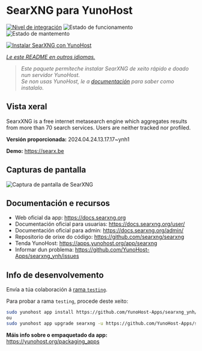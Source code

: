 <!--
NOTA: Este README foi creado automáticamente por <https://github.com/YunoHost/apps/tree/master/tools/readme_generator>
NON debe editarse manualmente.
-->

# SearXNG para YunoHost

[![Nivel de integración](https://dash.yunohost.org/integration/searxng.svg)](https://dash.yunohost.org/appci/app/searxng) ![Estado de funcionamento](https://ci-apps.yunohost.org/ci/badges/searxng.status.svg) ![Estado de mantemento](https://ci-apps.yunohost.org/ci/badges/searxng.maintain.svg)

[![Instalar SearXNG con YunoHost](https://install-app.yunohost.org/install-with-yunohost.svg)](https://install-app.yunohost.org/?app=searxng)

*[Le este README en outros idiomas.](./ALL_README.md)*

> *Este paquete permíteche instalar SearXNG de xeito rápido e doado nun servidor YunoHost.*  
> *Se non usas YunoHost, le a [documentación](https://yunohost.org/install) para saber como instalalo.*

## Vista xeral

SearxXNG is a free internet metasearch engine which aggregates results from more than 70 search services. Users are neither tracked nor profiled.


**Versión proporcionada:** 2024.04.24.13.17.17~ynh1

**Demo:** <https://searx.be>

## Capturas de pantalla

![Captura de pantalla de SearXNG](./doc/screenshots/screenshot_1.png)

## Documentación e recursos

- Web oficial da app: <https://docs.searxng.org>
- Documentación oficial para usuarias: <https://docs.searxng.org/user/>
- Documentación oficial para admin: <https://docs.searxng.org/admin/>
- Repositorio de orixe do código: <https://github.com/searxng/searxng>
- Tenda YunoHost: <https://apps.yunohost.org/app/searxng>
- Informar dun problema: <https://github.com/YunoHost-Apps/searxng_ynh/issues>

## Info de desenvolvemento

Envía a túa colaboración á [rama `testing`](https://github.com/YunoHost-Apps/searxng_ynh/tree/testing).

Para probar a rama `testing`, procede deste xeito:

```bash
sudo yunohost app install https://github.com/YunoHost-Apps/searxng_ynh/tree/testing --debug
ou
sudo yunohost app upgrade searxng -u https://github.com/YunoHost-Apps/searxng_ynh/tree/testing --debug
```

**Máis info sobre o empaquetado da app:** <https://yunohost.org/packaging_apps>
